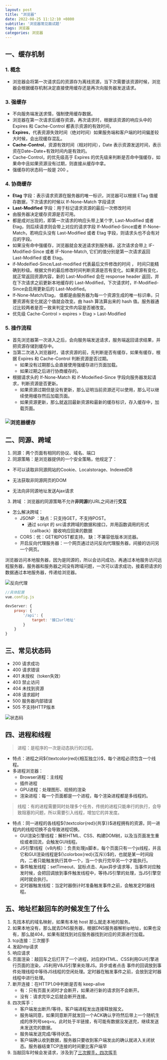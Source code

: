 ```yaml
---
layout: post
title: "浏览器"
date: 2022-08-25 11:12:10 +0800
subtitle: '浏览器常见面试题'
tags: 浏览器
categories: 浏览器
---
```


## 一、缓存机制

### 1. 概念

+ 浏览器会将第一次请求后的资源存为离线资源，当下次需要该资源时候，浏览器会根据缓存机制决定直接使用缓存还是再次向服务器发送请求。

###  3. 强缓存

+ 不向服务端发送求情，强制使用缓存数据。
+ 浏览器在第一次请求后缓存资源，再次请求时，根据该资源的响应头中的 Expires 和 Cache-Control  都表示资源的有效时间，
+ **Expires**，代表资源失效时间（绝对时间）如果服务端和客户端的时间偏差较大时候，会出现缓存混乱。
+ **Cache-Control**，资源有效时间（相对时间），Date 表示资源发送时间，表示资在Date~Date+有效时间内是有效的。
+ Cache-Control，的优先级高于 Expires 的优先级来判断是否命中强缓存，如果命中且如果资源没有过期，则直接从缓存中拿。
+ 强缓存的状态码一般是 200 。

### 4. 协商缓存

+ **Etag** 字段：表示请求资源在服务器的唯一标识，浏览器可以根据 ETag 值缓存数据，下次请求的时候以 If-None-Match 字段请求
+ **Last-Modified** 字段：用于标记请求资源的最后一次修改时间
+ 由服务器决定缓存资源是否可用。
+ 都是成对出现的，即第一次请求的响应头带上某个字, Last-Modified 或者 Etag，则后续请求则会带上对应的请求字段 If-Modified-Since或者 If-None-Match，若响应头没有 Last-Modified 或者 Etag 字段，则请求头也不会有对应的字段。
+ 如果没有命中强缓存，浏览器就会发送请求到服务器，这次请求会带上 IF-Modified-Since 或者 IF-None-Match, 它们的值分别是第一次请求返回 Last-Modified 或者 Etag。
+ if-Modeified-Since/Last-modified 代表最后文件修改的时间 ， 时间只能精确到秒级。根据文件的最后修改时间判断资源是否有变化。如果资源有变化，就正常返回资源内容，新的 Last-Modified 会在 response header 返回，并在下次请求之前更新本地缓存的 Last-Modified，下次请求时，If-Modified-Since会启用更新后的 Last-Modified。
+ If-None-Match/Etag， 值都是由服务器为每一个资源生成的唯一标识串，只要资源有变化就这个值就会改变。由 hash 算法算出来的 hash 值。服务器通过比较两者是否一致来判定文件内容是否被改变。
+ 优先级 Cache-Control  > expires > Etag > Last-Modified 

### 5. 操作流程

+ 首先浏览器第一次进入之后，会向服务端发送请求，服务端返回请求结果，并把资源存储到缓存中。
+ 当第二次进入浏览器时，请求资源的前，先判断是否有缓存，如果有缓存，根据 Expires 和 Cache-Control 判断资源是否过期。
  + 如果没有过期那么会直接使用强缓存进行页面加载。
  + 如果过期之后进行协商缓存的。
+ 根据请求头的  If-None-Match 和 if-Modeified-Since 字段向服务器发起请求，判断资源是否更新。
  + 如果资源过期但是没有更新，那么证明当前资源还可以使用，那么可以继续使用缓存然后加载页面。
  + 如果资源更新，那么就返回最新资源和最新的缓存标识，存入缓存中，加载页面。

### ![浏览器缓存](http://liufusong.top/assets/img/hclc.74fe02d1.png)

## 二、同源、跨域

1. 同源：两个页面有相同的协议、域名、端口
2. 同源策略：是浏览器提供的一个安全策略，他规定了：

+ 不可以读取非同源网站的Cookie、Localstorage、IndexedDB

+ 无法获取非同源网页的DOM
+ 无法向非同源地址发送Ajax请求

3. 跨域 ：浏览器的同源策略不允许**非同源**的URL之间进行**交互**

+ 怎么解决跨域：
  + JSONP ：缺点：只支持GET，不支持POST。
    + 通过 script 的 src请求跨域的数据和接口，并用函数调用的形式（callback）接收响应回来的数据
  + CORS：优：GET和POST都支持， 缺：不兼容低版本浏览器。
  + 开启反向代理服务器：一个网页通过访问反向代理服务器，间接的访问另一个网页。

​	浏览器访问本地服务器，因为是同源的，所以会访问成功，再通过本地服务访问远程服务器，服务器和服务器之间没有跨域问题，一次可以请求成功，接着把请求的数据通过本地服务器，传递给浏览器。

![反向代理](https://cdn.jsdelivr.net/gh/TCIano/blog_img/1659925009621-666e4be3-c23b-4ba5-8700-91f4f282e60a.png)

```javascript
//具体配置
vue.config.js

devServer: {
	proxy: {
		'/api': {
			target: '接口url地址'
        }
	}
}
```

## 三、常见状态码

+ 200 请求成功
+ 400 请求错误
+ 401 未授权（token失效）
+ 403 禁止访问
+ 404 未找到资源
+ 408 请求超时
+ 500 服务器内部错误
+ 505 不支持HTTP版本

![状态码](https://cdn.jsdelivr.net/gh/TCIano/blog_img/%E7%8A%B6%E6%80%81%E7%A0%81%E5%88%97%E4%B8%BE.png)

## 四、进程和线程

> 进程：是程序的一次是动态执行的过程。

+ 特点：进程之间${\textcolor{red}{相互独立}}$，每个进程必须包含一个线程。
+ 多进程浏览器：
  + Browser进程：主线程
  + 插件进程
  + GPU进程：处理图形、视频的渲染
  + 渲染进程：每一个页面都是一个进程，每个渲染进程都是多线程的。

> 线程：有的进程需要同时处理多个任务，传统的进程只能串行的执行，会导致阻塞的问题，所以需要引入线程，增加它的并发度。

+ 特点：同一进程的各线程${\textcolor{red}{共享}}$进程拥有的资源，同一进程内的线程切换不会导致进程切换。
  + GUI渲染引擎线程：解析HTML、CSS、构建DOM树，以及当页面发生重绘或者回流，会触发GUI线程。
  + JS引擎线程（v8内核）：负责处理js脚本，每个页面只有一个js线程，并且它和GUI渲染线程是${\colorbox{red}{互斥}}$的，也就是某一时间段内，二者只能触发执行其中一个，当一个执行完毕另一个才能执行。
  + 事件触发线程：setTimeout、鼠标点击、Ajax异步请求等，当事件对应触发时候，会把回调放到事件触发线程中，等待JS引擎的处理，当JS引擎空闲时就会执行。
  + 定时器触发线程：当定时器倒计时准备触发事件之前，会触发定时器线程。

## 五、地址栏敲回车的时候发生了什么

1. 先找本机的域名映射，如果有本地 host 那么就走本地的服务。
2. 如果本地没有，那么就去DNS服务器，根据DNS服务器解析ip地址，如果也没有，那么就404，如果有就找到对应服务器找到对应的资源进行加载。
3. tcp连接：三次握手
4. 发起http请求
5. 响应请求
6. 页面渲染：敲回车之后打开了一个进程，对应的HTML、CSS利用GUI引擎进行页面的渲染，JS利用V8JS引擎来处理JS。异步或者点击 事件的回调放到事件处理线程中等待JS线程的空闲处理。定时器在触发事件之前，会放到定时器线程中进行处理。
7. 断开连接：在HTTP1.0中判断是否有 keep-alive
   + 有：只有页面关闭时才会断开，如果进行新的请求则不会断开。
   + 没有：请求完毕之后就会断开连接。
8. 四次挥手：
   + 客户端发出断开/等待，客户端进程发出连接释放报文。
   +  服务端同意，如果同意断开就发回一个ACK确认字符然后带上一个随机生成的序列号seq=v。此时处于半链接，有可能有数据没发送完，继续发送未发送完的数据。
   + 服务端发送完成/等待状态。 
   + 客户端确认收到数据，服务器只要收到客户端发出的确认就进入关闭状态。服务器结束TCP连接的时间要比客户端早
9. 当敲回车时候会发请求，涉及到了[三次握手，四次挥手](https://tciano.github.io/2022/08/25/browser.html)





​		
